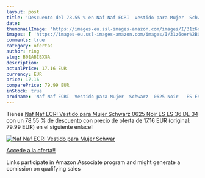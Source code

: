 ```yaml
---
layout: post
title: 'Descuento del 78.55 % en Naf Naf ECRI  Vestido para Mujer  Schwar'
date: 
thumbnailImage: 'https://images-eu.ssl-images-amazon.com/images/I/31z6oer%2BU-L._SL200_.jpg'
images: [ 'https://images-eu.ssl-images-amazon.com/images/I/31z6oer%2BU-L._SL200_.jpg' ]
comments: true
category: ofertas
author: ring
slug: B01ABIBXGA
description:
actualPrice: 17.16 EUR
currency: EUR
price: 17.16
comparePrice: 79.99 EUR
inStock: true
prodname: 'Naf Naf ECRI  Vestido para Mujer  Schwarz  0625 Noir   ES ES 36  DE 34 '
---
```


Tienes [Naf Naf ECRI  Vestido para Mujer  Schwarz  0625 Noir   ES ES 36  DE 34 ](https://www.amazon.es/dp/B01ABIBXGA/?tag=tolees-21) con un 78.55 % de descuento con precio de oferta de 17.16 EUR (original: 79.99 EUR) en el siguiente enlace!

[![Naf Naf ECRI  Vestido para Mujer  Schwar](https://images-eu.ssl-images-amazon.com/images/I/31z6oer%2BU-L._SL200_.jpg)](https://www.amazon.es/dp/B01ABIBXGA/?tag=tolees-21)

[Accede a la oferta!!](https://www.amazon.es/dp/B01ABIBXGA/?tag=tolees-21)

Links participate in Amazon Associate program and might generate a comission on qualifying sales


